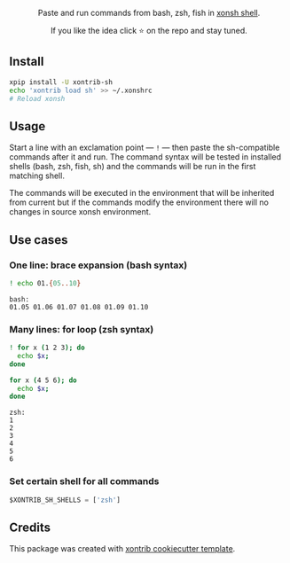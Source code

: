 <p align="center">  
Paste and run commands from bash, zsh, fish in <a href="https://xon.sh">xonsh shell</a>.
</p>

<p align="center">  
If you like the idea click ⭐ on the repo and stay tuned.
</p>


## Install
```bash
xpip install -U xontrib-sh
echo 'xontrib load sh' >> ~/.xonshrc
# Reload xonsh
```

## Usage

Start a line with an exclamation point — `!` — then paste the sh-compatible commands 
after it and run. The command syntax will be tested in installed shells (bash, zsh, fish, sh) 
and the commands will be run in the first matching shell.

The commands will be executed in the environment that will be inherited from current
but if the commands modify the environment there will no changes in source xonsh environment.

## Use cases

### One line: brace expansion (bash syntax)
```bash
! echo 01.{05..10}
``` 
```
bash:
01.05 01.06 01.07 01.08 01.09 01.10
```

### Many lines: for loop (zsh syntax)
```zsh
! for x (1 2 3); do 
  echo $x; 
done

for x (4 5 6); do 
  echo $x; 
done
```
```
zsh:
1
2
3
4
5
6
```

### Set certain shell for all commands
```python
$XONTRIB_SH_SHELLS = ['zsh']
```

## Credits

This package was created with [xontrib cookiecutter template](https://github.com/xonsh/xontrib-cookiecutter).
